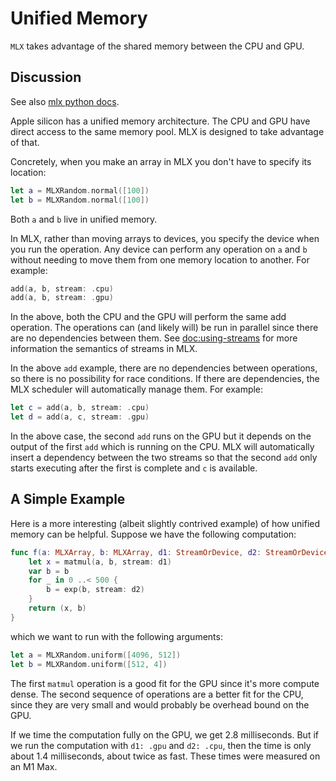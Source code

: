# Unified Memory

`MLX` takes advantage of the shared memory between the CPU and GPU.

## Discussion

See also [mlx python docs](https://ml-explore.github.io/mlx/build/html/usage/unified_memory.html).

Apple silicon has a unified memory architecture. The CPU and GPU have direct
access to the same memory pool. MLX is designed to take advantage of that.

Concretely, when you make an array in MLX you don't have to specify its location:

```swift
let a = MLXRandom.normal([100])
let b = MLXRandom.normal([100])
```

Both `a` and `b` live in unified memory.

In MLX, rather than moving arrays to devices, you specify the device when you
run the operation. Any device can perform any operation on `a` and `b`
without needing to move them from one memory location to another. For example: 

```swift
add(a, b, stream: .cpu)
add(a, b, stream: .gpu)
```

In the above, both the CPU and the GPU will perform the same add
operation. The operations can (and likely will) be run in parallel since
there are no dependencies between them. See <doc:using-streams> for more
information the semantics of streams in MLX.

In the above `add` example, there are no dependencies between operations, so
there is no possibility for race conditions. If there are dependencies, the
MLX scheduler will automatically manage them. For example:

```swift
let c = add(a, b, stream: .cpu)
let d = add(a, c, stream: .gpu)
```

In the above case, the second `add` runs on the GPU but it depends on the
output of the first `add` which is running on the CPU. MLX will
automatically insert a dependency between the two streams so that the second
`add` only starts executing after the first is complete and `c` is
available.

## A Simple Example

Here is a more interesting (albeit slightly contrived example) of how unified
memory can be helpful. Suppose we have the following computation:

```swift
func f(a: MLXArray, b: MLXArray, d1: StreamOrDevice, d2: StreamOrDevice) -> (MLXArray, MLXArray) {
    let x = matmul(a, b, stream: d1)
    var b = b
    for _ in 0 ..< 500 {
        b = exp(b, stream: d2)
    }
    return (x, b)
}
```

which we want to run with the following arguments:

```swift
let a = MLXRandom.uniform([4096, 512])
let b = MLXRandom.uniform([512, 4])
```

The first `matmul` operation is a good fit for the GPU since it's more
compute dense. The second sequence of operations are a better fit for the CPU,
since they are very small and would probably be overhead bound on the GPU.

If we time the computation fully on the GPU, we get 2.8 milliseconds. But if we
run the computation with `d1: .gpu` and `d2: .cpu`, then the time is only
about 1.4 milliseconds, about twice as fast. These times were measured on an M1
Max.
